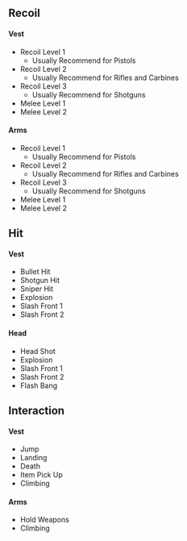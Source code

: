 ## Recoil

#### Vest

- Recoil Level 1
  - Usually Recommend for Pistols
- Recoil Level 2
  - Usually Recommend for Rifles and Carbines
- Recoil Level 3
  - Usually Recommend for Shotguns
- Melee Level 1
- Melee Level 2

#### Arms

- Recoil Level 1
  - Usually Recommend for Pistols
- Recoil Level 2
  - Usually Recommend for Rifles and Carbines
- Recoil Level 3
  - Usually Recommend for Shotguns
- Melee Level 1
- Melee Level 2



## Hit

#### Vest

- Bullet Hit
- Shotgun Hit
- Sniper Hit
- Explosion
- Slash Front 1
- Slash Front 2

#### Head

- Head Shot
- Explosion
- Slash Front 1
- Slash Front 2
- Flash Bang



## Interaction

#### Vest

- Jump
- Landing
- Death
- Item Pick Up
- Climbing

#### Arms

- Hold Weapons
- Climbing

